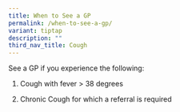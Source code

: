 ```yaml
---
title: When to See a GP
permalink: /when-to-see-a-gp/
variant: tiptap
description: ""
third_nav_title: Cough
---
```

<p>See a GP if you experience the following:</p>
<ol data-tight="true" class="tight">
<li>
<p>Cough with fever &gt; 38 degrees</p>
</li>
<li>
<p>Chronic Cough for which a referral is required</p>
<p></p>
</li>
</ol>
<p></p>
